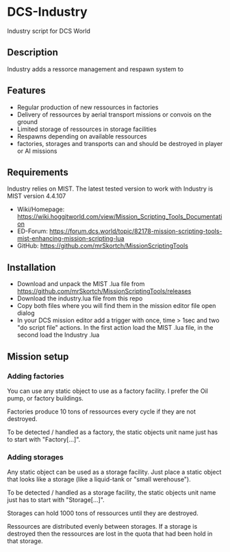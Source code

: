 # DCS-Industry
Industry script for DCS World

## Description
Industry adds a ressorce management and respawn system to

## Features
- Regular production of new ressources in factories
- Delivery of ressources by aerial transport missions or convois on the ground
- Limited storage of ressources in storage facilities
- Respawns depending on available ressources
- factories, storages and transports can and should be destroyed in player or AI missions

## Requirements
Industry relies on MIST. The latest tested version to work with Industry is MIST version 4.4.107
- Wiki/Homepage: https://wiki.hoggitworld.com/view/Mission_Scripting_Tools_Documentation
- ED-Forum: https://forum.dcs.world/topic/82178-mission-scripting-tools-mist-enhancing-mission-scripting-lua
- GitHub: https://github.com/mrSkortch/MissionScriptingTools

## Installation
- Download and unpack the MIST .lua file from https://github.com/mrSkortch/MissionScriptingTools/releases
- Download the industry.lua file from this repo
- Copy both files where you will find them in the mission editor file open dialog
- In your DCS mission editor add a trigger with once, time > 1sec and two "do script file" actions.
  In the first action load the MIST .lua file, in the second load the Industry .lua

## Mission setup
### Adding factories
You can use any static object to use as a factory facility. I prefer the Oil pump, or factory buildings.

Factories produce 10 tons of ressources every cycle if they are not destroyed.

To be detected / handled as a factory, the static objects unit name just has to start with "Factory[...]".

### Adding storages
Any static object can be used as a storage facility. Just place a static object that looks like a storage (like a liquid-tank or "small werehouse").

To be detected / handled as a storage facility, the static objects unit name just has to start with "Storage[...]".

Storages can hold 1000 tons of ressources until they are destroyed.

Ressources are distributed evenly between storages. If a storage is destroyed then the ressources are lost in the quota that had been hold in that storage.
